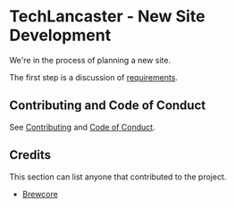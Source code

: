 # TechLancaster - New Site Development

We're in the process of planning a new site.

The first step is a discussion of [requirements](REQUIREMENTS.md).

## Contributing and Code of Conduct

See [Contributing](CONTRIBUTING.md) and [Code of Conduct](CODE_OF_CONDUCT.md).

## Credits

This section can list anyone that contributed to the project.

- [Brewcore](https://github.com/brewcore)
